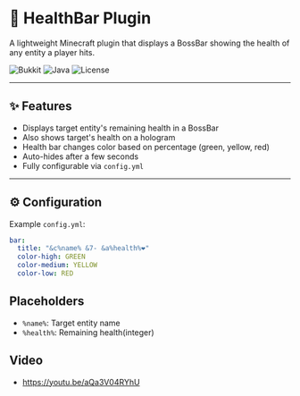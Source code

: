 # 🔋 HealthBar Plugin

A lightweight Minecraft plugin that displays a BossBar showing the health of any entity a player hits.

![Bukkit](https://img.shields.io/badge/Bukkit-1.20%2B-blue?style=flat-square)
![Java](https://img.shields.io/badge/Java-17-orange?style=flat-square)
![License](https://img.shields.io/badge/License-MIT-green?style=flat-square)

---

## ✨ Features

- Displays target entity's remaining health in a BossBar
- Also shows target's health on a hologram
- Health bar changes color based on percentage (green, yellow, red)
- Auto-hides after a few seconds
- Fully configurable via `config.yml`

---

## ⚙️ Configuration

Example `config.yml`:

```yaml
bar:
  title: "&c%name% &7- &a%health%❤"
  color-high: GREEN
  color-medium: YELLOW
  color-low: RED
```
## Placeholders

- `%name%`: Target entity name
- `%health%`: Remaining health(integer)

## Video
- https://youtu.be/aQa3V04RYhU